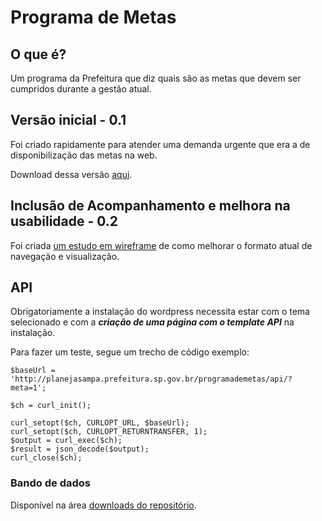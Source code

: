 # Programa de Metas

## O que é?
Um programa da Prefeitura que diz quais são as metas que devem ser cumpridos durante a gestão atual.

## Versão inicial - 0.1
Foi criado rapidamente para atender uma demanda urgente que era a de disponibilização das metas na web.

Download dessa versão [aqui](https://bitbucket.org/pmsp-smdu/programa-de-metas/src/08ac61ad8b3bddc8cb48b4f03d6af5a23bc595af/?at=0.1).

## Inclusão de Acompanhamento e melhora na usabilidade - 0.2
Foi criada [um estudo em wireframe](https://docs.google.com/drawings/d/1PLo3cUmlCq9Beh-tEBLr5_S2HgcqUMWNNPQZ3c6nr4c/edit) de como melhorar o formato atual de navegação e visualização.

## API

Obrigatoriamente a instalação do wordpress necessita estar com o tema selecionado e com a ***criação de uma página com o template API*** na instalação.

Para fazer um teste, segue um trecho de código exemplo:

```
$baseUrl = 'http://planejasampa.prefeitura.sp.gov.br/programademetas/api/?meta=1';

$ch = curl_init(); 

curl_setopt($ch, CURLOPT_URL, $baseUrl); 
curl_setopt($ch, CURLOPT_RETURNTRANSFER, 1); 
$output = curl_exec($ch);
$result = json_decode($output);
curl_close($ch);
```

### Bando de dados

Disponível na área [downloads do repositório](https://bitbucket.org/pmsp-smdu/programa-de-metas/downloads).